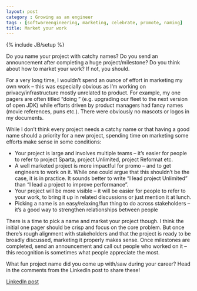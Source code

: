 ```yaml
---
layout: post
category : Growing as an engineer
tags : [softwareengineering, marketing, celebrate, promote, naming]
title: Market your work
---
```

{% include JB/setup %}

Do you name your project with catchy names? Do you send an announcement after
completing a huge project/milestone? Do you think about how to market your work? If not, you should.

For a very long time, I wouldn’t spend an ounce of effort in marketing my own work
– this was especially obvious as I’m working on privacy/infrastructure mostly
unrelated to product. For example, my one pagers are often titled “doing <something>”
(e.g. upgrading our fleet to the next version of open JDK) while efforts driven
by product managers had fancy names (movie references, puns etc.). There were
obviously no mascots or logos in my documents.

While I don’t think every project needs a catchy name or that having a good name
should a priority for a new project, spending time on marketing some efforts
make sense in some conditions:

- Your project is large and involves multiple teams – it’s easier for people to refer to project Sparta, project Unlimited, project Reformat etc.
- A well marketed project is more impactful for promo – and to get engineers to work on it. While one could argue that this shouldn’t be the case, it is in practice. It sounds better to write “I lead project Unlimited” than “I lead a project to improve performance”.
- Your project will be more visible – it will be easier for people to refer to your work, to bring it up in related discussions or just mention it at lunch.
- Picking a name is an easy/relaxing/fun thing to do across stakeholders – it’s a good way to strengthen relationships between people

There is a time to pick a name and market your project though. I think the
initial one pager should be crisp and focus on the core problem. But once there’s
rough alignment with stakeholders and that the project is ready to be broadly discussed, marketing it properly makes sense. Once milestones are completed, send an announcement and call out people who worked on it – this recognition is sometimes what people appreciate the most.

What fun project name did you come up with/saw during your career? Head in the comments from the LinkedIn post to share these!

[LinkedIn post](https://www.linkedin.com/posts/tumichel_softwareengineering-marketing-celebrate-activity-7177333284207497216-4Xuh/)
